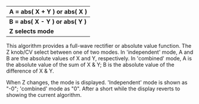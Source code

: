 
| **A = abs( X + Y ) or abs( X )** |
|----------------------------------|
| **B = abs( X - Y ) or abs( Y )** |
| **Z selects mode**               |

This algorithm provides a full-wave rectifier or absolute value function. The Z knob/CV select between one of two modes.
In
'independent' mode, A and B are the absolute values of X and Y, respectively. In 'combined' mode, A is the absolute
value of the sum of X & Y; B is the absolute value of the difference of X & Y.

When Z changes, the mode is displayed. 'Independent' mode is shown as
"-0"; 'combined' mode as "0". After a short while the display reverts to showing the current algorithm.
